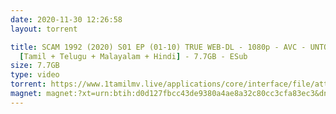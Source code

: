 ```yaml
---
date: 2020-11-30 12:26:58
layout: torrent

title: SCAM 1992 (2020) S01 EP (01-10) TRUE WEB-DL - 1080p - AVC - UNTOUCHED -
  [Tamil + Telugu + Malayalam + Hindi] - 7.7GB - ESub
size: 7.7GB
type: video
torrent: https://www.1tamilmv.live/applications/core/interface/file/attachment.php?id=69376
magnet: magnet:?xt=urn:btih:d0d127fbcc43de9380a4ae8a32c80cc3cfa83ec3&dn=www.1TamilMV.live%20-%20SCAM%201992%20(2020)%20S01%20EP%20(01-10)%20TRUE%20WEB-DL%20-%201080p%20-%20%5bTam%20%2b%20Tel%20%2b%20Mal%20%2b%20Hin%5d%20-%207.7GB%20-%20ESub&tr=udp%3a%2f%2fp4p.arenabg.com%3a1337%2fannounce&tr=http%3a%2f%2fpow7.com%3a80%2fannounce&tr=udp%3a%2f%2ftracker.tiny-vps.com%3a6969%2fannounce&tr=http%3a%2f%2ftracker2.itzmx.com%3a6961%2fannounce&tr=udp%3a%2f%2f151.80.120.114%3a2710%2fannounce&tr=udp%3a%2f%2f9.rarbg.com%3a2790%2fannounce&tr=udp%3a%2f%2f9.rarbg.to%3a2740%2fannounce&tr=udp%3a%2f%2fopen.stealth.si%3a80%2fannounce&tr=udp%3a%2f%2ftracker.leechers-paradise.org%3a6969%2fannounce&tr=udp%3a%2f%2ftracker.opentrackr.org%3a1337%2fannounce&tr=http%3a%2f%2ft.nyaatracker.com%3a80%2fannounce
---
```


